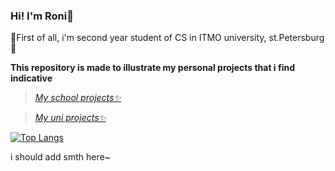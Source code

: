 ### Hi! I'm Roni🌸

🌱First of all, i'm second year student of CS in ITMO university, st.Petersburg🌱

**This repository is made to illustrate my personal projects that i find indicative**


>[_My school projects✨_](https://github.com/Roni42/c-graphics/blob/main/README.md) <!-- \x03, cgsg forever -->

>[_My uni projects✨_](https://github.com/Roni42/cpp-course/blob/main/README.md)


[![Top Langs](https://github-readme-stats.vercel.app/api/top-langs/?username=Roni42)](https://github.com/Roni42/ithub-readme-stats)


i should add smth here~
